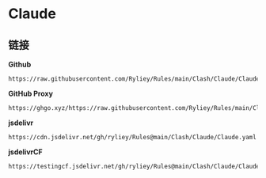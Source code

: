 # Claude

## 链接

**Github**
```
https://raw.githubusercontent.com/Ryliey/Rules/main/Clash/Claude/Claude.yaml
```

**GitHub Proxy**
```
https://ghgo.xyz/https://raw.githubusercontent.com/Ryliey/Rules/main/Clash/Claude/Claude.yaml
```

**jsdelivr**
```
https://cdn.jsdelivr.net/gh/ryliey/Rules@main/Clash/Claude/Claude.yaml
```

**jsdelivrCF**
```
https://testingcf.jsdelivr.net/gh/ryliey/Rules@main/Clash/Claude/Claude.yaml
```
